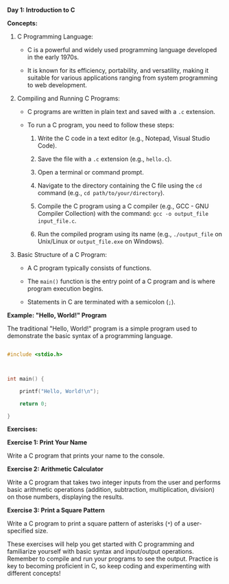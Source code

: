 **Day 1: Introduction to C**



**Concepts:**

1. C Programming Language:

   - C is a powerful and widely used programming language developed in the early 1970s.

   - It is known for its efficiency, portability, and versatility, making it suitable for various applications ranging from system programming to web development.



2. Compiling and Running C Programs:

   - C programs are written in plain text and saved with a `.c` extension.

   - To run a C program, you need to follow these steps:

     1. Write the C code in a text editor (e.g., Notepad, Visual Studio Code).

     2. Save the file with a `.c` extension (e.g., `hello.c`).

     3. Open a terminal or command prompt.

     4. Navigate to the directory containing the C file using the `cd` command (e.g., `cd path/to/your/directory`).

     5. Compile the C program using a C compiler (e.g., GCC - GNU Compiler Collection) with the command: `gcc -o output_file input_file.c`.

     6. Run the compiled program using its name (e.g., `./output_file` on Unix/Linux or `output_file.exe` on Windows).



3. Basic Structure of a C Program:

   - A C program typically consists of functions.

   - The `main()` function is the entry point of a C program and is where program execution begins.

   - Statements in C are terminated with a semicolon (`;`).



**Example: "Hello, World!" Program**

The traditional "Hello, World!" program is a simple program used to demonstrate the basic syntax of a programming language.



```c

#include <stdio.h>



int main() {

    printf("Hello, World!\n");

    return 0;

}

```



**Exercises:**



**Exercise 1: Print Your Name**

Write a C program that prints your name to the console.



**Exercise 2: Arithmetic Calculator**

Write a C program that takes two integer inputs from the user and performs basic arithmetic operations (addition, subtraction, multiplication, division) on those numbers, displaying the results.



**Exercise 3: Print a Square Pattern**

Write a C program to print a square pattern of asterisks (`*`) of a user-specified size.



These exercises will help you get started with C programming and familiarize yourself with basic syntax and input/output operations. Remember to compile and run your programs to see the output. Practice is key to becoming proficient in C, so keep coding and experimenting with different concepts!
